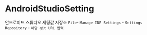 # AndroidStudioSetting

안드로이드 스튜디오 세팅값 저장소
`File`- `Manage IDE Settings` - `Settings Repository` - `해당 git URL 입력`
